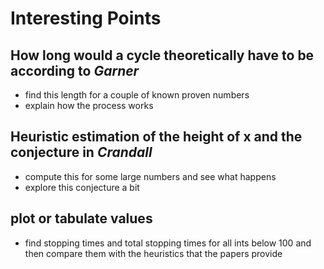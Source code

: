 # Interesting Points

## How long would a cycle theoretically have to be according to _Garner_

- find this length for a couple of known proven numbers
- explain how the process works

## Heuristic estimation of the height of x and the conjecture in _Crandall_

- compute this for some large numbers and see what happens
- explore this conjecture a bit

## plot or tabulate values

- find stopping times and total stopping times for all ints below 100 and then
compare them with the heuristics that the papers provide

